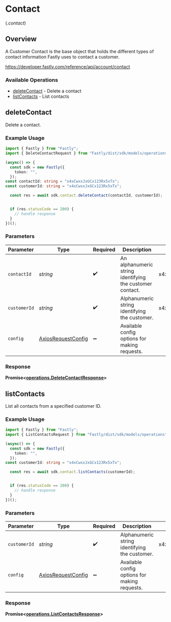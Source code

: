 # Contact
(*.contact*)

## Overview

A Customer Contact is the base object that holds the different types of contact information Fastly uses to contact a customer.

<https://developer.fastly.com/reference/api/account/contact>
### Available Operations

* [deleteContact](#deletecontact) - Delete a contact
* [listContacts](#listcontacts) - List contacts

## deleteContact

Delete a contact.

### Example Usage

```typescript
import { Fastly } from "Fastly";
import { DeleteContactRequest } from "Fastly/dist/sdk/models/operations";

(async() => {
  const sdk = new Fastly({
    token: "",
  });
const contactId: string = "x4xCwxxJxGCx123Rx5xTx";
const customerId: string = "x4xCwxxJxGCx123Rx5xTx";

  const res = await sdk.contact.deleteContact(contactId, customerId);


  if (res.statusCode == 200) {
    // handle response
  }
})();
```

### Parameters

| Parameter                                                    | Type                                                         | Required                                                     | Description                                                  | Example                                                      |
| ------------------------------------------------------------ | ------------------------------------------------------------ | ------------------------------------------------------------ | ------------------------------------------------------------ | ------------------------------------------------------------ |
| `contactId`                                                  | *string*                                                     | :heavy_check_mark:                                           | An alphanumeric string identifying the customer contact.     | x4xCwxxJxGCx123Rx5xTx                                        |
| `customerId`                                                 | *string*                                                     | :heavy_check_mark:                                           | Alphanumeric string identifying the customer.                | x4xCwxxJxGCx123Rx5xTx                                        |
| `config`                                                     | [AxiosRequestConfig](https://axios-http.com/docs/req_config) | :heavy_minus_sign:                                           | Available config options for making requests.                |                                                              |


### Response

**Promise<[operations.DeleteContactResponse](../../models/operations/deletecontactresponse.md)>**


## listContacts

List all contacts from a specified customer ID.

### Example Usage

```typescript
import { Fastly } from "Fastly";
import { ListContactsRequest } from "Fastly/dist/sdk/models/operations";

(async() => {
  const sdk = new Fastly({
    token: "",
  });
const customerId: string = "x4xCwxxJxGCx123Rx5xTx";

  const res = await sdk.contact.listContacts(customerId);


  if (res.statusCode == 200) {
    // handle response
  }
})();
```

### Parameters

| Parameter                                                    | Type                                                         | Required                                                     | Description                                                  | Example                                                      |
| ------------------------------------------------------------ | ------------------------------------------------------------ | ------------------------------------------------------------ | ------------------------------------------------------------ | ------------------------------------------------------------ |
| `customerId`                                                 | *string*                                                     | :heavy_check_mark:                                           | Alphanumeric string identifying the customer.                | x4xCwxxJxGCx123Rx5xTx                                        |
| `config`                                                     | [AxiosRequestConfig](https://axios-http.com/docs/req_config) | :heavy_minus_sign:                                           | Available config options for making requests.                |                                                              |


### Response

**Promise<[operations.ListContactsResponse](../../models/operations/listcontactsresponse.md)>**

